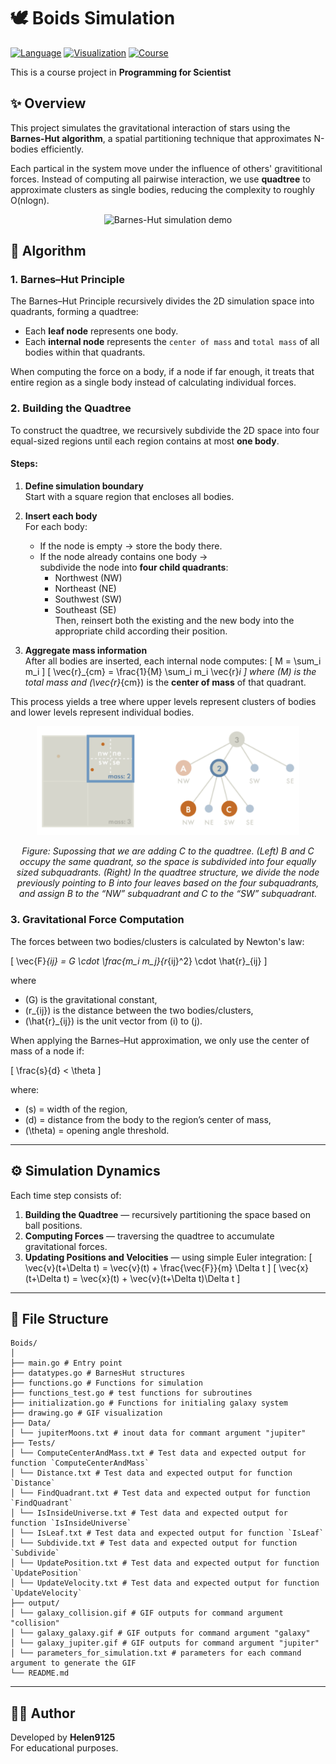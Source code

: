 # 🕊️ Boids Simulation

[![Language](https://img.shields.io/badge/language-Go-blue)]()
[![Visualization](https://img.shields.io/badge/output-GIF-green)]()
[![Course](https://img.shields.io/badge/course-Programming%20for%20Scientists-8A2BE2)]()

This is a course project in **Programming for Scientist**

## ✨ Overview
This project simulates the gravitational interaction of stars using the **Barnes-Hut algorithm**, a spatial partitioning technique that approximates N-bodies efficiently. 

Each partical in the system move under the influence of others' gravititional forces. Instead of computing all pairwise interaction, we use **quadtree** to approximate clusters as single bodies, reducing the complexity to roughly O(nlogn).

<p align="center">
  <img src="output/galaxy_collision.gif.gif" width="480" alt="Barnes-Hut simulation demo">
</p>


## 🧩 Algorithm
### 1. Barnes–Hut Principle
The Barnes–Hut Principle recursively divides the 2D simulation space into quadrants, forming a quadtree:
* Each **leaf node** represents one body.
* Each **internal node** represents the `center of mass` and `total mass` of all bodies within that quadrants.

When computing the force on a body, if a node if far enough, it treats that entire region as a single body instead of calculating individual forces.

### 2. Building the Quadtree
To construct the quadtree, we recursively subdivide the 2D space into four equal-sized regions until each region contains at most **one body**.

#### Steps:
1. **Define simulation boundary**  
   Start with a square region that encloses all bodies.

2. **Insert each body**  
   For each body:
   - If the node is empty → store the body there.  
   - If the node already contains one body →  
     subdivide the node into **four child quadrants**:  
     - Northwest (NW)  
     - Northeast (NE)  
     - Southwest (SW)  
     - Southeast (SE)  
     Then, reinsert both the existing and the new body into the appropriate child according their position.

3. **Aggregate mass information**  
   After all bodies are inserted, each internal node computes:
   \[
   M = \sum_i m_i
   \]
   \[
   \vec{r}_{cm} = \frac{1}{M} \sum_i m_i \vec{r}_i
   \]
   where \(M\) is the total mass and \(\vec{r}_{cm}\) is the **center of mass** of that quadrant.

This process yields a tree where upper levels represent clusters of bodies and lower levels represent individual bodies.

<p align="center">
  <img src="images/illustration_for_quadtree.png" width="420" alt="Quadtree illustration">
</p>

<p align="center">
  <em>Figure: Supossing that we are adding C to the quadtree. (Left) B and C occupy the same quadrant, so the space is subdivided into four equally sized subquadrants. (Right) In the quadtree structure, we divide the node previously pointing to B into four leaves based on the four subquadrants, and assign B to the “NW” subquadrant and C to the “SW” subquadrant.</em>
</p>


### 3. Gravitational Force Computation
The forces between two bodies/clusters is calculated by Newton's law:

\[
\vec{F}_{ij} = G \cdot \frac{m_i m_j}{r_{ij}^2} \cdot \hat{r}_{ij}
\]

where
- \(G\) is the gravitational constant,  
- \(r_{ij}\) is the distance between the two bodies/clusters,  
- \(\hat{r}_{ij}\) is the unit vector from \(i\) to \(j\).

When applying the Barnes–Hut approximation, we only use the center of mass of a node if:

\[
\frac{s}{d} < \theta
\]

where:
- \(s\) = width of the region,  
- \(d\) = distance from the body to the region’s center of mass,  
- \(\theta\) = opening angle threshold.
---
## ⚙️ Simulation Dynamics
Each time step consists of:
1. **Building the Quadtree** — recursively partitioning the space based on ball positions.  
2. **Computing Forces** — traversing the quadtree to accumulate gravitational forces.  
3. **Updating Positions and Velocities** — using simple Euler integration:
   \[
   \vec{v}(t+\Delta t) = \vec{v}(t) + \frac{\vec{F}}{m} \Delta t
   \]
   \[
   \vec{x}(t+\Delta t) = \vec{x}(t) + \vec{v}(t+\Delta t)\Delta t
   \]

---

## 📁 File Structure
```
Boids/
│
├── main.go # Entry point
├── datatypes.go # BarnesHut structures
├── functions.go # Functions for simulation
├── functions_test.go # test functions for subroutines
├── initialization.go # Functions for initialing galaxy system
├── drawing.go # GIF visualization
├── Data/
│ └── jupiterMoons.txt # inout data for commant argument "jupiter"
├── Tests/ 
│ └── ComputeCenterAndMass.txt # Test data and expected output for function `ComputeCenterAndMass`
│ └── Distance.txt # Test data and expected output for function `Distance`
│ └── FindQuadrant.txt # Test data and expected output for function `FindQuadrant`
│ └── IsInsideUniverse.txt # Test data and expected output for function `IsInsideUniverse`
│ └── IsLeaf.txt # Test data and expected output for function `IsLeaf`
│ └── Subdivide.txt # Test data and expected output for function `Subdivide`
│ └── UpdatePosition.txt # Test data and expected output for function `UpdatePosition`
│ └── UpdateVelocity.txt # Test data and expected output for function `UpdateVelocity`
├── output/
│ └── galaxy_collision.gif # GIF outputs for command argument "collision"
│ └── galaxy_galaxy.gif # GIF outputs for command argument "galaxy"
│ └── galaxy_jupiter.gif # GIF outputs for command argument "jupiter"
│ └── parameters_for_simulation.txt # parameters for each command argument to generate the GIF
└── README.md
```

---

## 👩‍💻 Author

Developed by **Helen9125**  
For educational purposes.